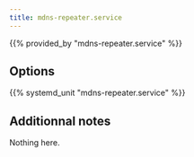 ```yaml
---
title: mdns-repeater.service
---
```


{{% provided_by "mdns-repeater.service" %}}

## Options

{{% systemd_unit "mdns-repeater.service" %}}

## Additionnal notes

Nothing here.